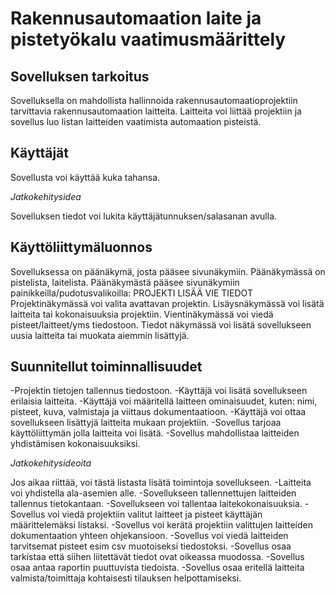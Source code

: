 # Rakennusautomaation laite ja pistetyökalu vaatimusmäärittely

## Sovelluksen tarkoitus
Sovelluksella on mahdollista hallinnoida rakennusautomaatioprojektiin tarvittavia rakennusautomaation laitteita.
Laitteita voi liittää projektiin ja sovellus luo listan laitteiden vaatimista automaation pisteistä.

## Käyttäjät
Sovellusta voi käyttää kuka tahansa.

*Jatkokehitysidea*

Sovelluksen tiedot voi lukita käyttäjätunnuksen/salasanan avulla.

## Käyttöliittymäluonnos
Sovelluksessa on päänäkymä, josta pääsee sivunäkymiin. Päänäkymässä on pistelista, laitelista.
Päänäkymästä pääsee sivunäkymiin painikkeilla/pudotusvalikoilla: PROJEKTI LISÄÄ VIE TIEDOT
Projektinäkymässä voi valita avattavan projektin.
Lisäysnäkymässä voi lisätä laitteita tai kokonaisuuksia projektiin.
Vientinäkymässä voi viedä pisteet/laitteet/yms tiedostoon.
Tiedot näkymässä voi lisätä sovellukseen uusia laitteita tai muokata aiemmin lisättyjä.

## Suunnitellut toiminnallisuudet
-Projektin tietojen tallennus tiedostoon.
-Käyttäjä voi lisätä sovellukseen erilaisia laitteita.
-Käyttäjä voi määritellä laitteen ominaisuudet, kuten: nimi, pisteet, kuva, valmistaja ja viittaus dokumentaatioon.
-Käyttäjä voi ottaa sovellukseen lisättyjä laitteita mukaan projektiin.
-Sovellus tarjoaa käyttöliittymän jolla laitteita voi lisätä.
-Sovellus mahdollistaa laitteiden yhdistämisen kokonaisuuksiksi.

*Jatkokehitysideoita*

Jos aikaa riittää, voi tästä listasta lisätä toimintoja sovellukseen.
-Laitteita voi yhdistella ala-asemien alle.
-Sovellukseen tallennettujen laitteiden tallennus tietokantaan.
-Sovellukseen voi tallentaa laitekokonaisuuksia.
-Sovellus voi viedä projektiin valitut laitteet ja pisteet käyttäjän määrittelemäksi listaksi.
-Sovellus voi kerätä projektiin valittujen laitteiden dokumentaation yhteen ohjekansioon.
-Sovellus voi viedä laitteiden tarvitsemat pisteet esim csv muotoiseksi tiedostoksi.
-Sovellus osaa tarkistaa että siihen liitettävät tiedot ovat oikeassa muodossa.
-Sovellus osaa antaa raportin puuttuvista tiedoista.
-Sovellus osaa eritellä laitteita valmista/toimittaja kohtaisesti tilauksen helpottamiseksi.
